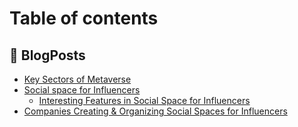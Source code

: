 # Table of contents

## 📰 BlogPosts

* [Key Sectors of Metaverse](README.md)
* [Social space for Influencers](blogposts/social-space-for-influencers/README.md)
  * [Interesting Features in Social Space for Influencers](blogposts/social-space-for-influencers/interesting-features-in-social-space-for-influencers.md)
* [Companies Creating & Organizing Social Spaces for Influencers](blogposts/companies-creating-and-organizing-social-spaces-for-influencers.md)
